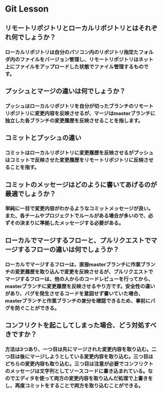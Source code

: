 # Git Lesson

## リモートリポジトリとローカルリポジトリとはそれぞれ何でしょうか？
### ローカルリポジトリは自分のパソコン内のリポジトリ指定たフォルダ内のファイルをバージョン管理し、リモートリポジトリはネット上にファイルをアップロードした状態でファイル管理するものです。


## プッシュとマージの違いは何でしょうか？
### プッシュはローカルリポジトリを自分が切ったブランチのリモートリポジトリに変更内容を反映させるが、マージはmasterブランチに独立した各ブランチの変更履歴を反映させることを指します。


## コミットとプッシュの違い
### コミットはローカルリポジトリに変更履歴を反映させるがプッシュはコミットで反映させた変更履歴をリモートリポジトリに反映させることを指す。


## コミットのメッセージはどのように書いてあげるのが最適でしょうか？
### 単純に一目で変更内容がわかるようなコミットメッセージが良い。また、各チームやプロジェクトでルールがある場合が多いので、必ずその決まりに準拠したメッセージする必要がある。


## ローカルでマージするフローと、プルリクエストでマージするフローの違いは何でしょうか？
### ローカルでマージするフローは、直接masterブランチに作業ブランチの変更履歴を取り込んで変更を反映させるが、プルリクエストでマージするフローは、他の人からのコードレビューを行ってから、masterブランチに変更履歴を反映させるやり方です。安全性の違いがあり、バグを発生させるコードを意図せず書いていた場合、masterブランチと作業ブランチの差分を確認できるため、事前にバグを防ぐことができる。


## コンフリクトを起こしてしまった場合、どう対処すべきですか？
### 方法は3つあり、一つ目は先にマージされた変更内容を取り込む。二つ目は後にマージしようとしている変更内容を取り込む。三つ目はどちらの変更内容も取り込む。三つ目は注意が必要でコンフリクトのメッセージは文字列としてソースコードに書き込まれている。なのでエディタを使って両方の変更内容を取り込んだ処理で上書きをし、再度コミットをすることで両方を取り込むことができる。
